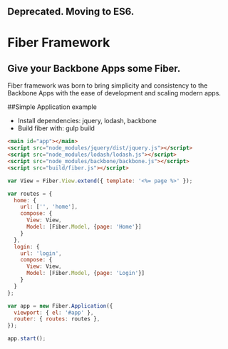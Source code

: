 ## Deprecated. Moving to ES6.

# Fiber Framework
## Give your Backbone Apps some Fiber.
Fiber framework was born to bring simplicity and consistency to the Backbone Apps with the ease of development and scaling modern apps.

##Simple Application example
 - Install dependencies: jquery, lodash, backbone
 - Build fiber with: gulp build

```html
<main id="app"></main>
<script src="node_modules/jquery/dist/jquery.js"></script>
<script src="node_modules/lodash/lodash.js"></script>
<script src="node_modules/backbone/backbone.js"></script>
<script src="build/fiber.js"></script>
```

```js
var View = Fiber.View.extend({ template: '<%= page %>' });

var routes = {
  home: {
    url: ['', 'home'],
    compose: {
      View: View,
      Model: [Fiber.Model, {page: 'Home'}]
    }
  },
  login: {
    url: 'login',
    compose: {
      View: View,
      Model: [Fiber.Model, {page: 'Login'}]
    }
  }
};

var app = new Fiber.Application({
  viewport: { el: '#app' },
  router: { routes: routes },
});

app.start();

```
